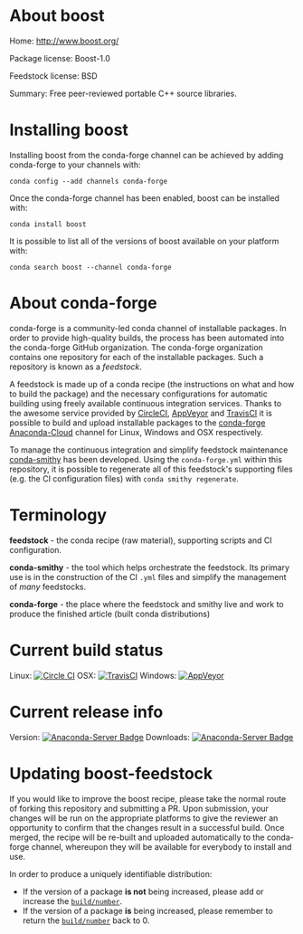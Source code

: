 About boost
===========

Home: http://www.boost.org/

Package license: Boost-1.0

Feedstock license: BSD

Summary: Free peer-reviewed portable C++ source libraries.



Installing boost
================

Installing boost from the conda-forge channel can be achieved by adding conda-forge to your channels with:

```
conda config --add channels conda-forge
```

Once the conda-forge channel has been enabled, boost can be installed with:

```
conda install boost
```

It is possible to list all of the versions of boost available on your platform with:

```
conda search boost --channel conda-forge
```


About conda-forge
=================

conda-forge is a community-led conda channel of installable packages.
In order to provide high-quality builds, the process has been automated into the
conda-forge GitHub organization. The conda-forge organization contains one repository 
for each of the installable packages. Such a repository is known as a *feedstock*.

A feedstock is made up of a conda recipe (the instructions on what and how to build
the package) and the necessary configurations for automatic building using freely
available continuous integration services. Thanks to the awesome service provided by
[CircleCI](https://circleci.com/), [AppVeyor](http://www.appveyor.com/)
and [TravisCI](https://travis-ci.org/) it is possible to build and upload installable
packages to the [conda-forge](https://anaconda.org/conda-forge)
[Anaconda-Cloud](http://docs.anaconda.org/) channel for Linux, Windows and OSX respectively.

To manage the continuous integration and simplify feedstock maintenance
[conda-smithy](http://github.com/conda-forge/conda-smithy) has been developed.
Using the ``conda-forge.yml`` within this repository, it is possible to regenerate all of
this feedstock's supporting files (e.g. the CI configuration files) with ``conda smithy regenerate``.


Terminology
===========

**feedstock** - the conda recipe (raw material), supporting scripts and CI configuration.

**conda-smithy** - the tool which helps orchestrate the feedstock.
                   Its primary use is in the construction of the CI ``.yml`` files
                   and simplify the management of *many* feedstocks.

**conda-forge** - the place where the feedstock and smithy live and work to
                  produce the finished article (built conda distributions)

Current build status
====================
Linux: [![Circle CI](https://circleci.com/gh/conda-forge/boost-feedstock.svg?style=svg)](https://circleci.com/gh/conda-forge/boost-feedstock)
OSX: [![TravisCI](https://travis-ci.org/conda-forge/boost-feedstock.svg?branch=master)](https://travis-ci.org/conda-forge/boost-feedstock) 
Windows: [![AppVeyor](https://ci.appveyor.com/api/projects/status/github/conda-forge/boost-feedstock?svg=True)](https://ci.appveyor.com/project/conda-forge/boost-feedstock/branch/master)

Current release info
====================
Version: [![Anaconda-Server Badge](https://anaconda.org/conda-forge/boost/badges/version.svg)](https://anaconda.org/conda-forge/boost)
Downloads: [![Anaconda-Server Badge](https://anaconda.org/conda-forge/boost/badges/downloads.svg)](https://anaconda.org/conda-forge/boost)


Updating boost-feedstock
========================

If you would like to improve the boost recipe, please take the normal
route of forking this repository and submitting a PR. Upon submission, your changes will
be run on the appropriate platforms to give the reviewer an opportunity to confirm that the
changes result in a successful build. Once merged, the recipe will be re-built and uploaded
automatically to the conda-forge channel, whereupon they will be available for everybody to
install and use.

In order to produce a uniquely identifiable distribution:
 * If the version of a package **is not** being increased, please add or increase
   the [``build/number``](http://conda.pydata.org/docs/building/meta-yaml.html#build-number-and-string). 
 * If the version of a package **is** being increased, please remember to return
   the [``build/number``](http://conda.pydata.org/docs/building/meta-yaml.html#build-number-and-string)
   back to 0.
